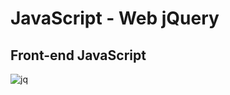 <h1>JavaScript - Web jQuery</h1>
<h2>Front-end JavaScript</h2>

![jq](https://github.com/anthonyosigbe/alx-higher_level_programming/assets/45193993/1ed559f8-ef9a-45bc-8d80-4b18340af3b7)
